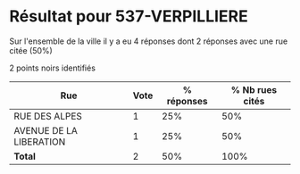 # Résultat pour 537-VERPILLIERE

Sur l'ensemble de la ville il y a eu 4 réponses dont 2 réponses avec une rue citée (50%)

2 points noirs identifiés

| Rue | Vote | % réponses | % Nb rues cités|
|-----|------|------------|----------------|
| RUE DES ALPES | 1 | 25% | 50%|
| AVENUE DE LA LIBERATION | 1 | 25% | 50%|
| **Total** | 2 | 50% | 100%|
